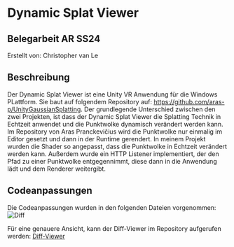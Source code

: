 # Dynamic Splat Viewer
## Belegarbeit AR SS24
Erstellt von: Christopher van Le

## Beschreibung
Der Dynamic Splat Viewer ist eine Unity VR Anwendung für die Windows PLattform. Sie baut auf folgendem Repository auf:
https://github.com/aras-p/UnityGaussianSplatting. Der grundlegende Unterschied zwischen den zwei Projekten, ist dass der
Dynamic Splat Viewer die Splatting Technik in Echtzeit anwendet und die Punktwolke dynamisch verändert werden kann. Im
Repository von Aras Pranckevičius wird die Punktwolke nur einmalig im Editor gesetzt und dann in der Runtime gerendert.
In meinem Projekt wurden die Shader so angepasst, dass die Punktwolke in Echtzeit verändert werden kann. Außerdem wurde
ein HTTP Listener implementiert, der den Pfad zu einer Punktwolke entgegennimmt, diese dann in die Anwendung lädt und 
dem Renderer weitergibt.

## Codeanpassungen
Die Codeanpassungen wurden in den folgenden Dateien vorgenommen:
![Diff](/docs/Images/diff.jpg?raw=true "Diff")

Für eine genauere Ansicht, kann der Diff-Viewer im Repository aufgerufen werden:
[Diff-Viewer](https://github.com/aras-p/UnityGaussianSplatting/compare/main...christophervan-le-mw:UnityGaussianSplatting:main)

